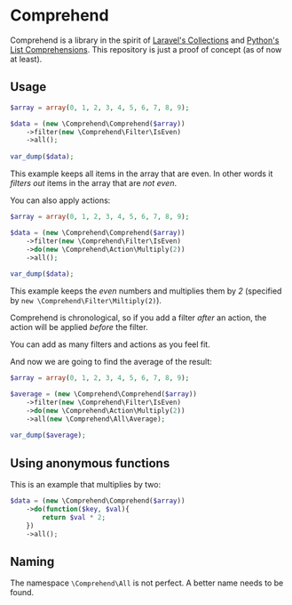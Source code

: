 # Comprehend

Comprehend is a library in the spirit of [Laravel's Collections](https://laravel.com/docs/5.8/collections) and [Python's List Comprehensions](https://python-3-patterns-idioms-test.readthedocs.io/en/latest/Comprehensions.html). This repository is just a proof of concept (as of now at least).

## Usage

```php
$array = array(0, 1, 2, 3, 4, 5, 6, 7, 8, 9);

$data = (new \Comprehend\Comprehend($array))
	->filter(new \Comprehend\Filter\IsEven)
	->all();
	
var_dump($data);
```

This example keeps all items in the array that are even. In other words it _filters out_ items in the array that are _not even_.

You can also apply actions:

```php
$array = array(0, 1, 2, 3, 4, 5, 6, 7, 8, 9);

$data = (new \Comprehend\Comprehend($array))
	->filter(new \Comprehend\Filter\IsEven)
	->do(new \Comprehend\Action\Multiply(2))
	->all();
	
var_dump($data);
```

This example keeps the _even_ numbers and multiplies them by _2_ (specified by `new \Comprehend\Filter\Miltiply(2)`).

Comprehend is chronological, so if you add a filter _after_ an action, the action will be applied _before_ the filter.

You can add as many filters and actions as you feel fit.

And now we are going to find the average of the result:

```php
$array = array(0, 1, 2, 3, 4, 5, 6, 7, 8, 9);

$average = (new \Comprehend\Comprehend($array))
	->filter(new \Comprehend\Filter\IsEven)
	->do(new \Comprehend\Action\Multiply(2))
	->all(new \Comprehend\All\Average);
	
var_dump($average);
```

## Using anonymous functions

This is an example that multiplies by two:

```php
$data = (new \Comprehend\Comprehend($array))
	->do(function($key, $val){
		return $val * 2;
	})
	->all();
```

## Naming

The namespace `\Comprehend\All` is not perfect. A better name needs to be found.